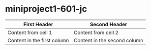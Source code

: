 # miniproject1-601-jc
First Header | Second Header
------------ | -------------
Content from cell 1 | Content from cell 2
Content in the first column | Content in the second column
